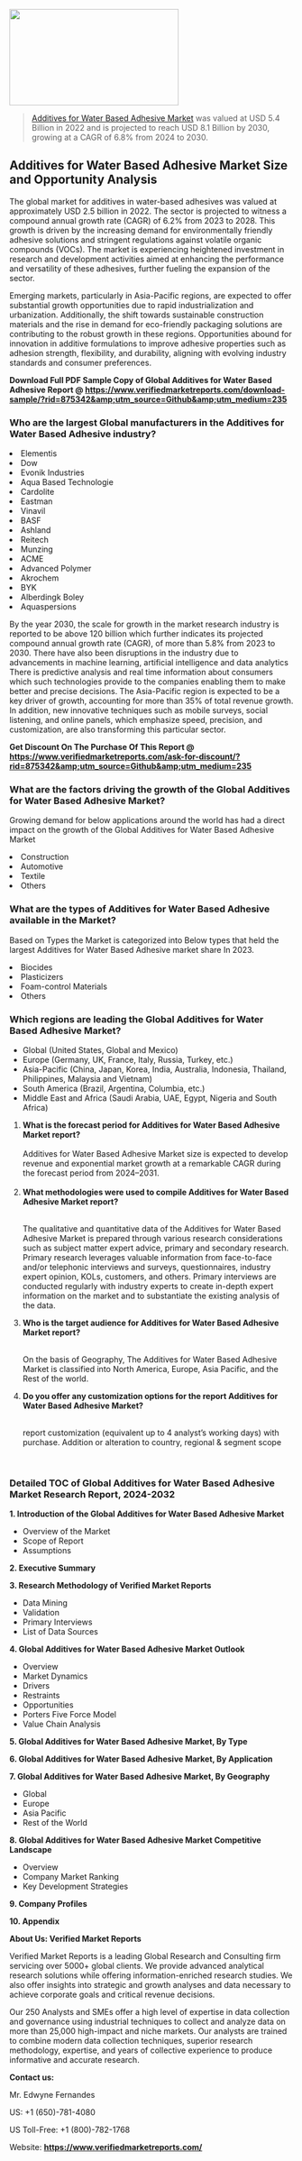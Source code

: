 <img src="https://ffe5etoiles.com/wp-content/uploads/2024/12/MST1-300x171.png" alt="" width="300" height="171" class="alignnone size-medium wp-image-20088" /><blockquote><p><p><a href="https://www.verifiedmarketreports.com/download-sample/?rid=875342&utm_source=Github&utm_medium=235" target="_blank">Additives for Water Based Adhesive Market</a> was valued at USD 5.4 Billion in 2022 and is projected to reach USD 8.1 Billion by 2030, growing at a CAGR of 6.8% from 2024 to 2030.</p></blockquote><p><h2>Additives for Water Based Adhesive Market Size and Opportunity Analysis</h2><p>The global market for additives in water-based adhesives was valued at approximately USD 2.5 billion in 2022. The sector is projected to witness a compound annual growth rate (CAGR) of 6.2% from 2023 to 2028. This growth is driven by the increasing demand for environmentally friendly adhesive solutions and stringent regulations against volatile organic compounds (VOCs). The market is experiencing heightened investment in research and development activities aimed at enhancing the performance and versatility of these adhesives, further fueling the expansion of the sector.</p><p>Emerging markets, particularly in Asia-Pacific regions, are expected to offer substantial growth opportunities due to rapid industrialization and urbanization. Additionally, the shift towards sustainable construction materials and the rise in demand for eco-friendly packaging solutions are contributing to the robust growth in these regions. Opportunities abound for innovation in additive formulations to improve adhesive properties such as adhesion strength, flexibility, and durability, aligning with evolving industry standards and consumer preferences.</p></p><p class=""><strong>Download Full PDF Sample Copy of Global Additives for Water Based Adhesive Report @ <a href="https://www.verifiedmarketreports.com/download-sample/?rid=875342&amp;utm_source=Github&amp;utm_medium=235" target="_blank">https://www.verifiedmarketreports.com/download-sample/?rid=875342&amp;utm_source=Github&amp;utm_medium=235</a></strong></p><h3 id="" class="">Who are the largest Global manufacturers in the Additives for Water Based Adhesive industry?</h3><p><li>Elementis</li><li> Dow</li><li> Evonik Industries</li><li> Aqua Based Technologie</li><li> Cardolite</li><li> Eastman</li><li> Vinavil</li><li> BASF</li><li> Ashland</li><li> Reitech</li><li> Munzing</li><li> ACME</li><li> Advanced Polymer</li><li> Akrochem</li><li> BYK</li><li> Alberdingk Boley</li><li> Aquaspersions</li></p><div class=""><div class="" dir="" data-message-author-role="" data-message-id="" data-message-model-slug=""><div class=""><div class=""><div class=""><div class="" dir="" data-message-author-role="" data-message-id="" data-message-model-slug=""><div class=""><div class=""><p>By the year 2030, the scale for growth in the market research industry is reported to be above 120 billion which further indicates its projected compound annual growth rate (CAGR), of more than 5.8% from 2023 to 2030. There have also been disruptions in the industry due to advancements in machine learning, artificial intelligence and data analytics There is predictive analysis and real time information about consumers which such technologies provide to the companies enabling them to make better and precise decisions. The Asia-Pacific region is expected to be a key driver of growth, accounting for more than 35% of total revenue growth. In addition, new innovative techniques such as mobile surveys, social listening, and online panels, which emphasize speed, precision, and customization, are also transforming this particular sector.</p><p><strong>Get Discount On The Purchase Of This Report @&nbsp; <a href="https://www.verifiedmarketreports.com/ask-for-discount/?rid=875342&amp;utm_source=Github&amp;utm_medium=235" target="_blank">https://www.verifiedmarketreports.com/ask-for-discount/?rid=875342&amp;utm_source=Github&amp;utm_medium=235</a></strong></p></div></div></div></div></div></div></div></div><h3 id="" class="">What are the factors driving the growth of the Global Additives for Water Based Adhesive Market?</h3><p id="" class="">Growing demand for below applications around the world has had a direct impact on the growth of the Global Additives for Water Based Adhesive Market</p><p id="" class=""><li>Construction</li><li> Automotive</li><li> Textile</li><li> Others</li></p><h3 id="" class="">What are the types of Additives for Water Based Adhesive available in the Market?</h3><p id="" class="">Based on Types the Market is categorized into Below types that held the largest Additives for Water Based Adhesive market share In 2023.</p><p id="" class=""><li>Biocides</li><li> Plasticizers</li><li> Foam-control Materials</li><li> Others</li></p><h3 id="" class="">Which regions are leading the Global Additives for Water Based Adhesive Market?</h3><ul><li>Global (United States, Global and Mexico)</li><li>Europe (Germany, UK, France, Italy, Russia, Turkey, etc.)</li><li>Asia-Pacific (China, Japan, Korea, India, Australia, Indonesia, Thailand, Philippines, Malaysia and Vietnam)</li><li>South America (Brazil, Argentina, Columbia, etc.)</li><li>Middle East and Africa (Saudi Arabia, UAE, Egypt, Nigeria and South Africa)</li></ul><p><ol><li><strong>What is the forecast period for Additives for Water Based Adhesive Market report?<br /></strong><br /><span data-sheets-root="1" data-sheets-value="{&quot;1&quot;:2,&quot;2&quot;:&quot;XXXX size is expected to develop revenue and exponential market growth at a remarkable CAGR during the forecast period from 2024&ndash;2030.&quot;}" data-sheets-userformat="{&quot;2&quot;:12674,&quot;4&quot;:{&quot;1&quot;:2,&quot;2&quot;:16776960},&quot;10&quot;:2,&quot;11&quot;:0,&quot;15&quot;:&quot;Arial&quot;,&quot;16&quot;:12}">Additives for Water Based Adhesive Market size is expected to develop revenue and exponential market growth at a remarkable CAGR during the forecast period from 2024&ndash;2031.</span><br /><br /></li><li><strong>What methodologies were used to compile Additives for Water Based Adhesive Market report?<br /><br /></strong><p>The qualitative and quantitative data of the&nbsp;Additives for Water Based Adhesive Market is prepared through various research considerations such as subject matter expert advice, primary and secondary research. Primary research leverages valuable information from face-to-face and/or telephonic interviews and surveys, questionnaires, industry expert opinion, KOLs, customers, and others. Primary interviews are conducted regularly with industry experts to create in-depth expert information on the market and to substantiate the existing analysis of the data.&nbsp;</p></li><li><strong>Who is the target audience for Additives for Water Based Adhesive Market report?<br /><br /></strong><p>On the basis of Geography, The&nbsp;Additives for Water Based Adhesive Market is classified into North America, Europe, Asia Pacific, and the Rest of the world.</p></li><li><strong>Do you offer any customization options for the report Additives for Water Based Adhesive Market?<br /><br /></strong><p>report customization (equivalent up to 4 analyst&rsquo;s working days) with purchase. Addition or alteration to country, regional &amp; segment scope</p><p>&nbsp;</p></li></ol></p><h3 id="" class="">Detailed TOC of Global Additives for Water Based Adhesive Market Research Report, 2024-2032</h3><p id="" class=""><strong>1. Introduction of the Global Additives for Water Based Adhesive Market</strong></p><ul><li>Overview of the Market</li><li>Scope of Report</li><li>Assumptions</li></ul><p id="" class=""><strong>2. Executive Summary</strong></p><p id="" class=""><strong>3. Research Methodology of&nbsp;Verified Market Reports</strong></p><ul><li>Data Mining</li><li>Validation</li><li>Primary Interviews</li><li>List of Data Sources</li></ul><p id="" class=""><strong>4. Global Additives for Water Based Adhesive Market Outlook</strong></p><ul><li>Overview</li><li>Market Dynamics</li><li>Drivers</li><li>Restraints</li><li>Opportunities</li><li>Porters Five Force Model</li><li>Value Chain Analysis</li></ul><p id="" class=""><strong>5. Global Additives for Water Based Adhesive Market, By&nbsp;Type</strong></p><p id="" class=""><strong>6. Global Additives for Water Based Adhesive Market, By Application</strong></p><p id="" class=""><strong>7. Global Additives for Water Based Adhesive Market, By Geography</strong></p><ul><li>Global</li><li>Europe</li><li>Asia Pacific</li><li>Rest of the World</li></ul><p id="" class=""><strong>8. Global Additives for Water Based Adhesive Market Competitive Landscape</strong></p><ul><li>Overview</li><li>Company Market Ranking</li><li>Key Development Strategies</li></ul><p id="" class=""><strong>9. Company Profiles</strong></p><p id="" class=""><strong>10. Appendix</strong></p><p id="" class=""><strong>About Us: Verified Market Reports</strong></p><p id="" class="">Verified Market Reports is a leading Global Research and Consulting firm servicing over 5000+ global clients. We provide advanced analytical research solutions while offering information-enriched research studies. We also offer insights into strategic and growth analyses and data necessary to achieve corporate goals and critical revenue decisions.</p><p id="" class="">Our 250 Analysts and SMEs offer a high level of expertise in data collection and governance using industrial techniques to collect and analyze data on more than 25,000 high-impact and niche markets. Our analysts are trained to combine modern data collection techniques, superior research methodology, expertise, and years of collective experience to produce informative and accurate research.</p><p id="" class=""><strong>Contact us:</strong></p><p id="" class="">Mr. Edwyne Fernandes</p><p id="" class="">US: +1 (650)-781-4080</p><p id="" class="">US Toll-Free: +1 (800)-782-1768</p><p id="" class="">Website: <a target="" data-test-app-aware-link=""><strong>https://www.verifiedmarketreports.com/</strong></a></p>
